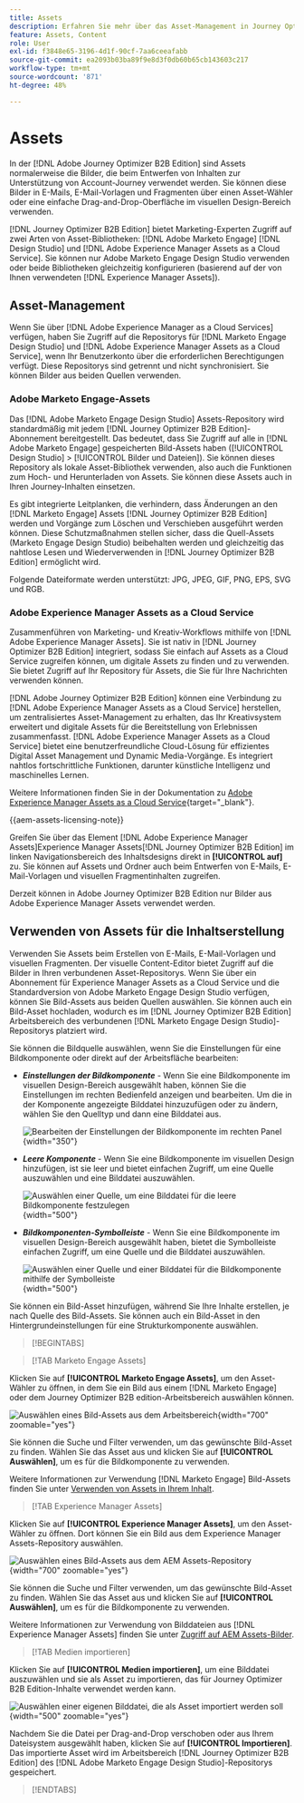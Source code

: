 ```yaml
---
title: Assets
description: Erfahren Sie mehr über das Asset-Management in Journey Optimizer B2B Edition.
feature: Assets, Content
role: User
exl-id: f3848e65-3196-4d1f-90cf-7aa6ceeafabb
source-git-commit: ea2093b03ba89f9e8d3f0db60b65cb143603c217
workflow-type: tm+mt
source-wordcount: '871'
ht-degree: 48%

---
```


# Assets

In der [!DNL Adobe Journey Optimizer B2B Edition] sind Assets normalerweise die Bilder, die beim Entwerfen von Inhalten zur Unterstützung von Account-Journey verwendet werden. Sie können diese Bilder in E-Mails, E-Mail-Vorlagen und Fragmenten über einen Asset-Wähler oder eine einfache Drag-and-Drop-Oberfläche im visuellen Design-Bereich verwenden.

[!DNL Journey Optimizer B2B Edition] bietet Marketing-Experten Zugriff auf zwei Arten von Asset-Bibliotheken: [!DNL Adobe Marketo Engage] [!DNL Design Studio] und [!DNL Adobe Experience Manager Assets as a Cloud Service]. Sie können nur Adobe Marketo Engage Design Studio verwenden oder beide Bibliotheken gleichzeitig konfigurieren (basierend auf der von Ihnen verwendeten [!DNL Experience Manager Assets]).

## Asset-Management

Wenn Sie über [!DNL Adobe Experience Manager as a Cloud Services] verfügen, haben Sie Zugriff auf die Repositorys für [!DNL Marketo Engage Design Studio] und [!DNL Adobe Experience Manager Assets as a Cloud Service], wenn Ihr Benutzerkonto über die erforderlichen Berechtigungen verfügt. Diese Repositorys sind getrennt und nicht synchronisiert. Sie können Bilder aus beiden Quellen verwenden.

### Adobe Marketo Engage-Assets

Das [!DNL Adobe Marketo Engage Design Studio] Assets-Repository wird standardmäßig mit jedem [!DNL Journey Optimizer B2B Edition]-Abonnement bereitgestellt. Das bedeutet, dass Sie Zugriff auf alle in [!DNL Adobe Marketo Engage] gespeicherten Bild-Assets haben ([!UICONTROL Design Studio] > [!UICONTROL Bilder und Dateien]). Sie können dieses Repository als lokale Asset-Bibliothek verwenden, also auch die Funktionen zum Hoch- und Herunterladen von Assets. Sie können diese Assets auch in Ihren Journey-Inhalten einsetzen.

Es gibt integrierte Leitplanken, die verhindern, dass Änderungen an den [!DNL Marketo Engage] Assets [!DNL Journey Optimizer B2B Edition] werden und Vorgänge zum Löschen und Verschieben ausgeführt werden können. Diese Schutzmaßnahmen stellen sicher, dass die Quell-Assets (Marketo Engage Design Studio) beibehalten werden und gleichzeitig das nahtlose Lesen und Wiederverwenden in [!DNL Journey Optimizer B2B Edition] ermöglicht wird.

Folgende Dateiformate werden unterstützt: JPG, JPEG, GIF, PNG, EPS, SVG und RGB.

### Adobe Experience Manager Assets as a Cloud Service

Zusammenführen von Marketing- und Kreativ-Workflows mithilfe von [!DNL Adobe Experience Manager Assets]. Sie ist nativ in [!DNL Journey Optimizer B2B Edition] integriert, sodass Sie einfach auf Assets as a Cloud Service zugreifen können, um digitale Assets zu finden und zu verwenden. Sie bietet Zugriff auf Ihr Repository für Assets, die Sie für Ihre Nachrichten verwenden können.

[!DNL Adobe Journey Optimizer B2B Edition] können eine Verbindung zu [!DNL Adobe Experience Manager Assets as a Cloud Service] herstellen, um zentralisiertes Asset-Management zu erhalten, das Ihr Kreativsystem erweitert und digitale Assets für die Bereitstellung von Erlebnissen zusammenfasst. [!DNL Adobe Experience Manager Assets as a Cloud Service] bietet eine benutzerfreundliche Cloud-Lösung für effizientes Digital Asset Management und Dynamic Media-Vorgänge. Es integriert nahtlos fortschrittliche Funktionen, darunter künstliche Intelligenz und maschinelles Lernen.

Weitere Informationen finden Sie in der Dokumentation zu [Adobe Experience Manager Assets as a Cloud Service](https://experienceleague.adobe.com/de/docs/experience-manager-cloud-service/content/assets/overview){target="_blank"}.

{{aem-assets-licensing-note}}

Greifen Sie über das Element [!DNL Adobe Experience Manager Assets]Experience Manager Assets[!DNL Journey Optimizer B2B Edition] im linken Navigationsbereich des Inhaltsdesigns direkt in **[!UICONTROL auf]** zu. Sie können auf Assets und Ordner auch beim Entwerfen von E-Mails, E-Mail-Vorlagen und visuellen Fragmentinhalten zugreifen.

Derzeit können in Adobe Journey Optimizer B2B Edition nur Bilder aus Adobe Experience Manager Assets verwendet werden.

## Verwenden von Assets für die Inhaltserstellung

Verwenden Sie Assets beim Erstellen von E-Mails, E-Mail-Vorlagen und visuellen Fragmenten. Der visuelle Content-Editor bietet Zugriff auf die Bilder in Ihren verbundenen Asset-Repositorys. Wenn Sie über ein Abonnement für Experience Manager Assets as a Cloud Service und die Standardversion von Adobe Marketo Engage Design Studio verfügen, können Sie Bild-Assets aus beiden Quellen auswählen. Sie können auch ein Bild-Asset hochladen, wodurch es im [!DNL Journey Optimizer B2B Edition] Arbeitsbereich des verbundenen [!DNL Marketo Engage Design Studio]-Repositorys platziert wird.

Sie können die Bildquelle auswählen, wenn Sie die Einstellungen für eine Bildkomponente oder direkt auf der Arbeitsfläche bearbeiten:

* **_Einstellungen der Bildkomponente_** - Wenn Sie eine Bildkomponente im visuellen Design-Bereich ausgewählt haben, können Sie die Einstellungen im rechten Bedienfeld anzeigen und bearbeiten. Um die in der Komponente angezeigte Bilddatei hinzuzufügen oder zu ändern, wählen Sie den Quelltyp und dann eine Bilddatei aus.

  ![Bearbeiten der Einstellungen der Bildkomponente im rechten Panel](./assets/content-assets-image-settings.png){width="350"}

* **_Leere Komponente_** - Wenn Sie eine Bildkomponente im visuellen Design hinzufügen, ist sie leer und bietet einfachen Zugriff, um eine Quelle auszuwählen und eine Bilddatei auszuwählen.

  ![Auswählen einer Quelle, um eine Bilddatei für die leere Bildkomponente festzulegen](./assets/content-assets-image-component-empty.png){width="500"}

* **_Bildkomponenten-Symbolleiste_** - Wenn Sie eine Bildkomponente im visuellen Design-Bereich ausgewählt haben, bietet die Symbolleiste einfachen Zugriff, um eine Quelle und die Bilddatei auszuwählen.

  ![Auswählen einer Quelle und einer Bilddatei für die Bildkomponente mithilfe der Symbolleiste](./assets/content-assets-image-toolbar-settings.png){width="500"}

Sie können ein Bild-Asset hinzufügen, während Sie Ihre Inhalte erstellen, je nach Quelle des Bild-Assets. Sie können auch ein Bild-Asset in den Hintergrundeinstellungen für eine Strukturkomponente auswählen.

>[!BEGINTABS]

>[!TAB Marketo Engage Assets]

Klicken Sie auf **[!UICONTROL Marketo Engage Assets]**, um den Asset-Wähler zu öffnen, in dem Sie ein Bild aus einem [!DNL Marketo Engage] oder dem Journey Optimizer B2B edition-Arbeitsbereich auswählen können.

![Auswählen eines Bild-Assets aus dem Arbeitsbereich](./assets/content-assets-image-me-selected.png){width="700" zoomable="yes"}

Sie können die Suche und Filter verwenden, um das gewünschte Bild-Asset zu finden. Wählen Sie das Asset aus und klicken Sie auf **[!UICONTROL Auswählen]**, um es für die Bildkomponente zu verwenden.

Weitere Informationen zur Verwendung [!DNL Marketo Engage] Bild-Assets finden Sie unter [Verwenden von Assets in Ihrem Inhalt](./marketo-engage-design-studio.md#use-assets-in-your-content).

>[!TAB Experience Manager Assets]

Klicken Sie auf **[!UICONTROL Experience Manager Assets]**, um den Asset-Wähler zu öffnen. Dort können Sie ein Bild aus dem Experience Manager Assets-Repository auswählen.

![Auswählen eines Bild-Assets aus dem AEM Assets-Repository ](./assets/content-assets-image-aem-selected.png){width="700" zoomable="yes"}

Sie können die Suche und Filter verwenden, um das gewünschte Bild-Asset zu finden. Wählen Sie das Asset aus und klicken Sie auf **[!UICONTROL Auswählen]**, um es für die Bildkomponente zu verwenden.

Weitere Informationen zur Verwendung von Bilddateien aus [!DNL Experience Manager Assets] finden Sie unter [Zugriff auf AEM Assets-Bilder](./aem-assets.md#access-aem-assets-images).

>[!TAB Medien importieren]

Klicken Sie auf **[!UICONTROL Medien importieren]**, um eine Bilddatei auszuwählen und sie als Asset zu importieren, das für Journey Optimizer B2B Edition-Inhalte verwendet werden kann.

![Auswählen einer eigenen Bilddatei, die als Asset importiert werden soll](./assets/content-assets-image-import-file-selected.png){width="500" zoomable="yes"}

Nachdem Sie die Datei per Drag-and-Drop verschoben oder aus Ihrem Dateisystem ausgewählt haben, klicken Sie auf **[!UICONTROL Importieren]**. Das importierte Asset wird im Arbeitsbereich [!DNL Journey Optimizer B2B Edition] des [!DNL Adobe Marketo Engage Design Studio]-Repositorys gespeichert.

>[!ENDTABS]
